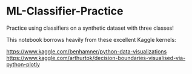 # ML-Classifier-Practice
Practice using classifiers on a synthetic dataset with three classes!

This notebook borrows heavily from these excellent Kaggle kernels:

 https://www.kaggle.com/benhamner/python-data-visualizations
 https://www.kaggle.com/arthurtok/decision-boundaries-visualised-via-python-plotly

